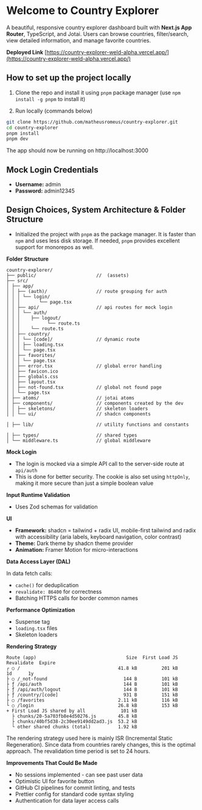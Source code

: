 # Welcome to Country Explorer

A beautiful, responsive country explorer dashboard built with **Next.js App Router**, TypeScript, and Jotai. Users can browse countries, filter/search, view detailed information, and manage favorite countries.


**Deployed Link** [https://country-explorer-weld-alpha.vercel.app/](https://country-explorer-weld-alpha.vercel.app/)

## How to set up the project locally

1. Clone the repo and install it using `pnpm` package manager (use `npm install -g pnpm` to install it)

2. Run locally (commands below)

```bash
git clone https://github.com/matheusromeus/country-explorer.git
cd country-explorer
pnpm install
pnpm dev
```

The app should now be running on http://localhost:3000


## Mock Login Credentials

- **Username:** admin
- **Password:** admin12345

## Design Choices, System Architecture & Folder Structure

- Initialized the project with `pnpm` as the package manager. It is faster than `npm` and uses less disk storage. If needed, `pnpm` provides excellent support for monorepos as well.

**Folder Structure**

```
country-explorer/
├── public/                      //  (assets)
├── src/
│ ├── app/
│ │ ├── (auth)/                  // route grouping for auth
│ │ │ └── login/
│ │ │       └── page.tsx
│ │ ├── api/                     // api routes for mock login
│ │ │ └── auth/
│ │ │    ├── logout/
│ │ │          └── route.ts
│ │ │    └── route.ts
│ │ ├── country/
│ │ │ └── [code]/                // dynamic route
│ │ │ ├── loading.tsx
│ │ │ └── page.tsx
│ │ ├── favorites/
│ │ │ └── page.tsx
│ │ ├── error.tsx                // global error handling
│ │ ├── favicon.ico
│ │ ├── globals.css
│ │ ├── layout.tsx
│ │ ├── not-found.tsx            // global not found page
│ │ └── page.tsx
│ ├── atoms/                     // jotai atoms
│ ├── components/                // components created by the dev
│ │ ├── skeletons/               // skeleton loaders
│ │ └── ui/                      // shadcn components

│ ├── lib/                       // utility functions and constants

│ ├── types/                     // shared types
│ └── middleware.ts              // global middleware
```

**Mock Login**

- The login is mocked via a simple API call to the server-side route at `api/auth`
- This is done for better security. The cookie is also set using `httpOnly`, making it more secure than just a simple boolean value

**Input Runtime Validation**

- Uses Zod schemas for validation

**UI**

- **Framework:** shadcn = tailwind + radix UI, mobile-first tailwind and radix with accessibility (aria labels, keyboard navigation, color contrast)
- **Theme:** Dark theme by shadcn theme provider
- **Animation:** Framer Motion for micro-interactions

**Data Access Layer (DAL)**

In data fetch calls:

- `cache()` for deduplication
- `revalidate: 86400` for correctness
- Batching HTTPS calls for border common names

**Performance Optimization**

- Suspense tag
- `loading.tsx` files
- Skeleton loaders

**Rendering Strategy**

```
Route (app)                                 Size  First Load JS  Revalidate  Expire
┌ ○ /                                    41.8 kB         201 kB          1d      1y
├ ○ /_not-found                            144 B         101 kB
├ ƒ /api/auth                              144 B         101 kB
├ ƒ /api/auth/logout                       144 B         101 kB
├ ƒ /country/[code]                        931 B         151 kB
├ ○ /favorites                           2.11 kB         116 kB
└ ○ /login                               26.8 kB         153 kB
+ First Load JS shared by all             101 kB
  ├ chunks/20-5a703fb8e4d50276.js        45.8 kB
  ├ chunks/40bf5d38-2c30ee9149dd2ad3.js  53.2 kB
  └ other shared chunks (total)          1.92 kB
```

The rendering strategy used here is mainly ISR (Incremental Static Regeneration). Since data from countries rarely changes, this is the optimal approach. The revalidation time period is set to 24 hours.

**Improvements That Could Be Made**

- No sessions implemented - can see past user data
- Optimistic UI for favorite button
- GitHub CI pipelines for commit linting, and tests
- Prettier config for standard code syntax styling
- Authentication for data layer access calls

